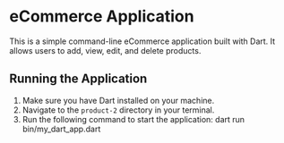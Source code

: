 # eCommerce Application

This is a simple command-line eCommerce application built with Dart. It allows users to add, view, edit, and delete products.

## Running the Application

1. Make sure you have Dart installed on your machine.
2. Navigate to the `product-2` directory in your terminal.
3. Run the following command to start the application: dart run bin/my_dart_app.dart
